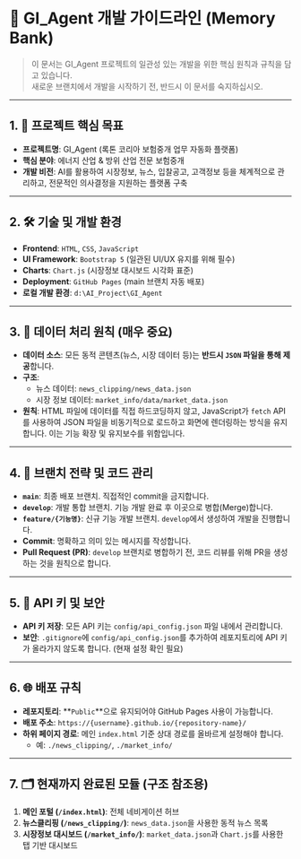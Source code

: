 # 📖 GI_Agent 개발 가이드라인 (Memory Bank)

> 이 문서는 GI_Agent 프로젝트의 일관성 있는 개발을 위한 핵심 원칙과 규칙을 담고 있습니다.  
> 새로운 브랜치에서 개발을 시작하기 전, 반드시 이 문서를 숙지하십시오.

---

## 1. 🎯 프로젝트 핵심 목표

- **프로젝트명**: GI_Agent (록톤 코리아 보험중개 업무 자동화 플랫폼)
- **핵심 분야**: 에너지 산업 & 방위 산업 전문 보험중개
- **개발 비전**: AI를 활용하여 시장정보, 뉴스, 입찰공고, 고객정보 등을 체계적으로 관리하고, 전문적인 의사결정을 지원하는 플랫폼 구축

---

## 2. 🛠️ 기술 및 개발 환경

- **Frontend**: `HTML`, `CSS`, `JavaScript`
- **UI Framework**: `Bootstrap 5` (일관된 UI/UX 유지를 위해 필수)
- **Charts**: `Chart.js` (시장정보 대시보드 시각화 표준)
- **Deployment**: `GitHub Pages` (main 브랜치 자동 배포)
- **로컬 개발 환경**: `d:\AI_Project\GI_Agent`

---

## 3. 💾 데이터 처리 원칙 (매우 중요)

- **데이터 소스**: 모든 동적 콘텐츠(뉴스, 시장 데이터 등)는 **반드시 `JSON` 파일을 통해 제공**합니다.
- **구조**:
    - 뉴스 데이터: `news_clipping/news_data.json`
    - 시장 정보 데이터: `market_info/data/market_data.json`
- **원칙**: HTML 파일에 데이터를 직접 하드코딩하지 않고, JavaScript가 `fetch` API를 사용하여 JSON 파일을 비동기적으로 로드하고 화면에 렌더링하는 방식을 유지합니다. 이는 기능 확장 및 유지보수를 위함입니다.

---

## 4. 🌿 브랜치 전략 및 코드 관리

- **`main`**: 최종 배포 브랜치. 직접적인 commit을 금지합니다.
- **`develop`**: 개발 통합 브랜치. 기능 개발 완료 후 이곳으로 병합(Merge)합니다.
- **`feature/{기능명}`**: 신규 기능 개발 브랜치. `develop`에서 생성하여 개발을 진행합니다.
- **Commit**: 명확하고 의미 있는 메시지를 작성합니다.
- **Pull Request (PR)**: `develop` 브랜치로 병합하기 전, 코드 리뷰를 위해 PR을 생성하는 것을 원칙으로 합니다.

---

## 5. 🔑 API 키 및 보안

- **API 키 저장**: 모든 API 키는 `config/api_config.json` 파일 내에서 관리합니다.
- **보안**: `.gitignore`에 `config/api_config.json`를 추가하여 레포지토리에 API 키가 올라가지 않도록 합니다. (현재 설정 확인 필요)

---

## 6. 🌐 배포 규칙

- **레포지토리**: **`Public`**으로 유지되어야 GitHub Pages 사용이 가능합니다.
- **배포 주소**: `https://{username}.github.io/{repository-name}/`
- **하위 페이지 경로**: 메인 `index.html` 기준 상대 경로를 올바르게 설정해야 합니다.
  - 예: `./news_clipping/`, `./market_info/`

---

## 7. 🗂️ 현재까지 완료된 모듈 (구조 참조용)

1.  **메인 포털 (`/index.html`)**: 전체 네비게이션 허브
2.  **뉴스클리핑 (`/news_clipping/`)**: `news_data.json`을 사용한 동적 뉴스 목록
3.  **시장정보 대시보드 (`/market_info/`)**: `market_data.json`과 `Chart.js`를 사용한 탭 기반 대시보드 